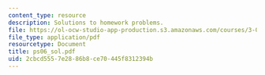```yaml
---
content_type: resource
description: Solutions to homework problems.
file: https://ol-ocw-studio-app-production.s3.amazonaws.com/courses/3-012-fundamentals-of-materials-science-fall-2005/2cbcd5557e2886b8ce70445f8312394b_ps06_sol.pdf
file_type: application/pdf
resourcetype: Document
title: ps06_sol.pdf
uid: 2cbcd555-7e28-86b8-ce70-445f8312394b
---
```

